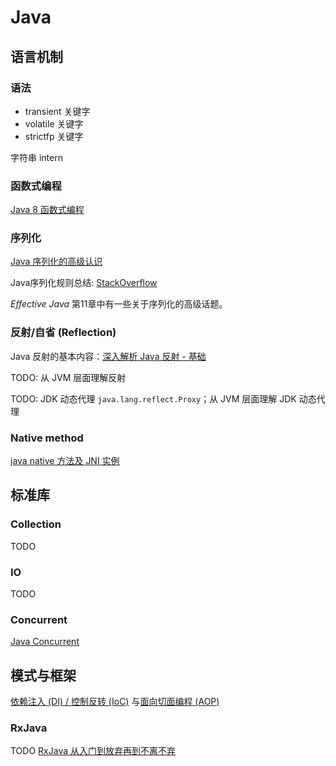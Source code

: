 # Java

## 语言机制

### 语法

+ transient 关键字
+ volatile 关键字
+ strictfp 关键字

字符串 intern

### 函数式编程

[Java 8 函数式编程](functional.md)

### 序列化

[Java 序列化的高级认识](https://www.ibm.com/developerworks/cn/java/j-lo-serial/)

Java序列化规则总结: [StackOverflow](https://stackoverflow.com/questions/16442802/will-serialization-save-the-superclass-fields/16442977#16442977)

_Effective Java_ 第11章中有一些关于序列化的高级话题。

### 反射/自省 (Reflection)

Java 反射的基本内容：[深入解析 Java 反射 - 基础](https://www.sczyh30.com/posts/Java/java-reflection-1/)

TODO: 从 JVM 层面理解反射

TODO: JDK 动态代理 `java.lang.reflect.Proxy`；从 JVM 层面理解 JDK 动态代理

### Native method

[java native 方法及 JNI 实例](https://blog.csdn.net/xw13106209/article/details/6989415)

## 标准库

### Collection

TODO

### IO

TODO

### Concurrent

[Java Concurrent](concurrent.md)

## 模式与框架

[依赖注入 (DI) / 控制反转 (IoC)](di-ioc.md) 与[面向切面编程 (AOP)](aop.md)

### RxJava

TODO [RxJava 从入门到放弃再到不离不弃](https://www.daidingkang.cc/2017/05/19/Rxjava/)
